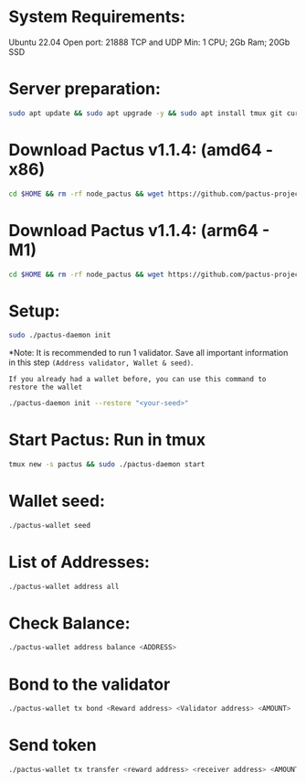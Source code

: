 # System Requirements: 
Ubuntu 22.04
Open port: 21888 TCP and UDP
Min: 1 CPU; 2Gb Ram; 20Gb SSD

# Server preparation:
```sh
sudo apt update && sudo apt upgrade -y && sudo apt install tmux git curl -y && sudo apt install make clang pkg-config libssl-dev build-essential -y
```

# Download Pactus v1.1.4: (amd64 - x86)
```sh
cd $HOME && rm -rf node_pactus && wget https://github.com/pactus-project/pactus/releases/download/v1.1.4/pactus-cli_1.1.4_linux_amd64.tar.gz && tar -xzf pactus-cli_1.1.4_linux_amd64.tar.gz && rm -rf pactus-cli_1.1.4_linux_amd64.tar.gz && mv pactus-cli_1.1.4 node_pactus && cd node_pactus
```

# Download Pactus v1.1.4: (arm64 - M1)
```sh
cd $HOME && rm -rf node_pactus && wget https://github.com/pactus-project/pactus/releases/download/v1.1.4/pactus-cli_1.1.4_linux_arm64.tar.gz && tar -xzf pactus-cli_1.1.4_linux_arm64.tar.gz && rm -rf pactus-cli_1.1.4_linux_arm64.tar.gz && mv pactus-cli_1.1.4 node_pactus && cd node_pactus
```

# Setup:
```sh
sudo ./pactus-daemon init
```
*Note: It is recommended to run 1 validator.
Save all important information in this step `(Address validator, Wallet & seed)`.

`If you already had a wallet before, you can use this command to restore the wallet`

```sh
./pactus-daemon init --restore "<your-seed>"
```

# Start Pactus: Run in tmux
```sh
tmux new -s pactus && sudo ./pactus-daemon start
```

# Wallet seed:
```sh
./pactus-wallet seed
```

# List of Addresses:
```sh
./pactus-wallet address all
```

# Check Balance:
```sh
./pactus-wallet address balance <ADDRESS>
```

# Bond to the validator
```sh
./pactus-wallet tx bond <Reward address> <Validator address> <AMOUNT>
```

# Send token
```sh
./pactus-wallet tx transfer <reward address> <receiver address> <AMOUNT>
```














